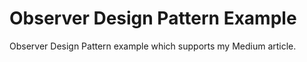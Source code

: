 # Observer Design Pattern Example
Observer Design Pattern example which supports my Medium article.
